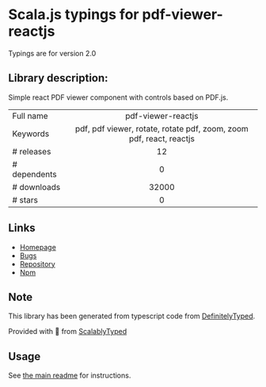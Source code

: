 
# Scala.js typings for pdf-viewer-reactjs

Typings are for version 2.0

## Library description:
Simple react PDF viewer component with controls based on PDF.js.

|                    |                 |
| ------------------ | :-------------: |
| Full name          | pdf-viewer-reactjs |
| Keywords           | pdf, pdf viewer, rotate, rotate pdf, zoom, zoom pdf, react, reactjs |
| # releases         | 12 |
| # dependents       | 0 |
| # downloads        | 32000 |
| # stars            | 0 |

## Links
- [Homepage](https://github.com/ansu5555/pdf-viewer-reactjs#readme)
- [Bugs](https://github.com/ansu5555/pdf-viewer-reactjs/issues)
- [Repository](https://github.com/ansu5555/pdf-viewer-reactjs)
- [Npm](https://www.npmjs.com/package/pdf-viewer-reactjs)
    


## Note
This library has been generated from typescript code from [DefinitelyTyped](https://definitelytyped.org).

Provided with :purple_heart: from [ScalablyTyped](https://github.com/oyvindberg/ScalablyTyped)

## Usage
See [the main readme](../../readme.md) for instructions.


